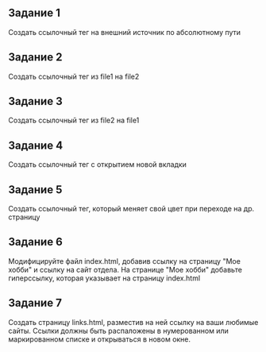 ## Задание 1
Создать ссылочный тег на внешний источник по абсолютному пути

## Задание 2
Создать ссылочный тег из file1 на file2

## Задание 3
Создать ссылочный тег из file2 на file1

## Задание 4
Создать ссылочный тег с открытием новой вкладки

## Задание 5
Создать ссылочный тег, который меняет свой цвет при переходе на др. страницу

## Задание 6
Модифицируйте файл index.html, добавив ссылку на страницу "Мое хобби" и ссылку на сайт отдела.
На странице "Мое хобби" добавьте гиперссылку, которая указывает на страницу index.html

## Задание 7
Создать страницу links.html, разместив на ней ссылку на ваши любимые сайты. Ссылки должны быть распаложены в нумерованном или маркированном списке и открываться в новом окне.